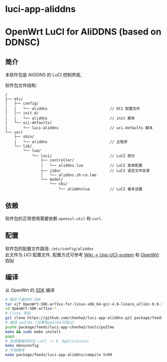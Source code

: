 # luci-app-aliddns
OpenWrt LuCI for AliDDNS (based on DDNSC)
===

简介
---

本软件包是 AliDDNS 的 LuCI 控制界面,

软件包文件结构:
```
/
├── etc/
│   ├── config/
│   │   └── aliddns                            // UCI 配置文件
│   │── init.d/
│   │   └── aliddns                            // init 脚本
│   └── uci-defaults/
│       └── luci-aliddns                       // uci-defaults 脚本
└── usr/
    ├── sbin/
    │   └── aliddns                            // 主程序
    └── lib/
        └── lua/
            └── luci/                          // LuCI 部分
                ├── controller/
                │   └── aliddns.lua            // LuCI 菜单配置
                ├── i18n/                      // LuCI 语言文件目录
                │   └── aliddns.zh-cn.lmo
                └── model/
                    └── cbi/
                        └── aliddnslua         // LuCI 基本设置
```

依赖
---

软件包的正常使用需要依赖 `openssl-util` 和 `curl`.  

配置
---

软件包的配置文件路径: `/etc/config/aliddns`  
此文件为 UCI 配置文件, 配置方式可参考 [Wiki -> Use-UCI-system][Use-UCI-system] 和 [OpenWrt Wiki][uci]  

编译
---

从 OpenWrt 的 [SDK][openwrt-sdk] 编译  
```bash
# 解压下载好的 SDK
tar xjf OpenWrt-SDK-ar71xx-for-linux-x86_64-gcc-4.8-linaro_uClibc-0.9.33.2.tar.bz2
cd OpenWrt-SDK-ar71xx-*
# Clone 项目
git clone https://github.com/chenhw2/luci-app-aliddns.git package/feeds/luci-app-aliddns
# 编译 po2lmo (如果有po2lmo可跳过)
pushd package/feeds/luci-app-chenhw2/tools/po2lmo
make && sudo make install
popd
# 选择要编译的包 LuCI -> 3. Applications
make menuconfig
# 开始编译
make package/feeds/luci-app-aliddns/compile V=99
```

 [openwrt-sdk]: https://wiki.openwrt.org/doc/howto/obtain.firmware.sdk
 [Use-UCI-system]: https://github.com/shadowsocks/luci-app-shadowsocks/wiki/Use-UCI-system
 [uci]: https://wiki.openwrt.org/doc/uci
